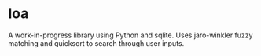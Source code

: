 # loa

A work-in-progress library using Python and sqlite. Uses jaro-winkler fuzzy matching and quicksort to search through user inputs.
